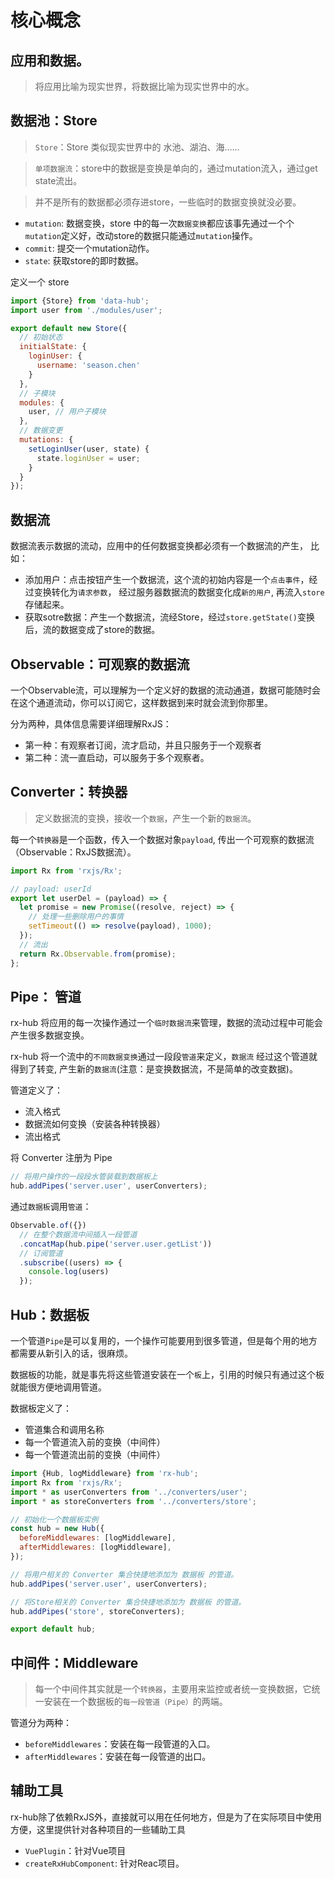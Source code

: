 # 核心概念

## 应用和数据。

> 将应用比喻为现实世界，将数据比喻为现实世界中的水。

## 数据池：Store

> `Store`：Store 类似现实世界中的 水池、湖泊、海……

> `单项数据流`：store中的数据是变换是单向的，通过mutation流入，通过get state流出。

> 并不是所有的数据都必须存进store，一些临时的数据变换就没必要。

- `mutation`: 数据变换，store 中的每一次`数据变换`都应该事先通过一个个`mutation`定义好，改动store的数据只能通过`mutation`操作。
- `commit`: 提交一个mutation动作。
- `state`: 获取store的即时数据。

定义一个 store

```js
import {Store} from 'data-hub';
import user from './modules/user';

export default new Store({
  // 初始状态
  initialState: {
    loginUser: {
      username: 'season.chen'
    }
  },
  // 子模块
  modules: {
    user, // 用户子模块
  },
  // 数据变更
  mutations: {
    setLoginUser(user, state) {
      state.loginUser = user;
    }
  }
});
```

## 数据流

数据流表示数据的流动，应用中的任何数据变换都必须有一个数据流的产生， 比如：

- 添加用户：点击按钮产生一个数据流，这个流的初始内容是一个`点击事件`，经过变换转化为`请求参数`， 经过服务器数据流的数据变化成`新的用户`, 再流入`store`存储起来。
- 获取sotre数据：产生一个数据流，流经Store，经过`store.getState()`变换后，流的数据变成了store的数据。

## Observable：可观察的数据流

一个Observable流，可以理解为一个定义好的数据的流动通道，数据可能随时会在这个通道流动，你可以订阅它，这样数据到来时就会流到你那里。

分为两种，具体信息需要详细理解RxJS：

- 第一种：有观察者订阅，流才启动，并且只服务于一个观察者
- 第二种：流一直启动，可以服务于多个观察者。

## Converter：转换器

> 定义数据流的变换，接收一个`数据`，产生一个新的`数据流`。

每一个`转换器`是一个函数，传入一个数据对象`payload`, 传出一个可观察的数据流（Observable：RxJS数据流）。

```js
import Rx from 'rxjs/Rx';

// payload: userId
export let userDel = (payload) => {
  let promise = new Promise((resolve, reject) => {
    // 处理一些删除用户的事情
    setTimeout(() => resolve(payload), 1000);
  });
  // 流出
  return Rx.Observable.from(promise);
};
```

## Pipe： 管道

rx-hub 将应用的每一次操作通过一个`临时数据流`来管理，数据的流动过程中可能会产生很多数据变换。

rx-hub 将一个流中的`不同数据变换`通过一段段`管道`来定义，`数据流` 经过这个管道就得到了转变, 产生新的`数据流`(注意：是变换数据流，不是简单的改变数据)。

管道定义了：

- 流入格式
- 数据流如何变换（安装各种转换器）
- 流出格式


将 Converter 注册为 Pipe

```js
// 将用户操作的一段段水管装载到数据板上
hub.addPipes('server.user', userConverters);
```

通过`数据板`调用`管道`：

```js
Observable.of({})
  // 在整个数据流中间插入一段管道
  .concatMap(hub.pipe('server.user.getList'))
  // 订阅管道
  .subscribe((users) => {
    console.log(users)
  });
```

## Hub：数据板

一个管道`Pipe`是可以复用的，一个操作可能要用到很多管道，但是每个用的地方都需要从新引入的话，很麻烦。

数据板的功能，就是事先将这些管道安装在一个`板`上，引用的时候只有通过这个板就能很方便地调用管道。

数据板定义了：

- 管道集合和调用名称
- 每一个管道流入前的变换（中间件）
- 每一个管道流出前的变换（中间件）

```js
import {Hub, logMiddleware} from 'rx-hub';
import Rx from 'rxjs/Rx';
import * as userConverters from '../converters/user';
import * as storeConverters from '../converters/store';

// 初始化一个数据板实例
const hub = new Hub({
  beforeMiddlewares: [logMiddleware],
  afterMiddlewares: [logMiddleware],
});

// 将用户相关的 Converter 集合快捷地添加为 数据板 的管道。
hub.addPipes('server.user', userConverters);

// 将Store相关的 Converter 集合快捷地添加为 数据板 的管道。
hub.addPipes('store', storeConverters);

export default hub;
```

## 中间件：Middleware

> 每一个中间件其实就是一个`转换器`，主要用来监控或者统一变换数据，它统一安装在一个数据板的`每一段管道（Pipe）`的两端。

管道分为两种：

- `beforeMiddlewares`：安装在每一段管道的入口。
- `afterMiddlewares`：安装在每一段管道的出口。

## 辅助工具

rx-hub除了依赖RxJS外，直接就可以用在任何地方，但是为了在实际项目中使用方便，这里提供针对各种项目的一些辅助工具

- `VuePlugin`：针对Vue项目
- `createRxHubComponent`: 针对Reac项目。
